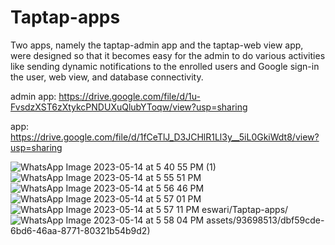 # Taptap-apps
Two apps, namely the taptap-admin app and the taptap-web view app, were designed so that it becomes easy for the admin to do various activities like sending dynamic notifications to the enrolled users and Google sign-in the user, web view, and database connectivity.

admin app: 
https://drive.google.com/file/d/1u-FvsdzXST6zXtykcPNDUXuQlubYToqw/view?usp=sharing


app:
https://drive.google.com/file/d/1fCeTlJ_D3JCHlR1Ll3y__5iL0GkiWdt8/view?usp=sharing

![WhatsApp Image 2023-05-14 at 5 40 55 PM (1)](https://github.com/sushmakoteswari/Taptap-apps/assets/93698513/7de9da23-d08b-4d27-81e0-8fd1152c8bd2)
![WhatsApp Image 2023-05-14 at 5 55 51 PM](https://github.com/sushmakoteswari/Taptap-apps/assets/93698513/0e7d3696-ea58-4e38-bb2e-3126457061bf)![WhatsApp Image 2023-05-14 at 5 56 46 PM](https://github.com/sushmakoteswari/Taptap-apps/assets/93698513/af0200e9-3852-41cf-8e04-690cfc33f100)
![WhatsApp Image 2023-05-14 at 5 57 01 PM](https://github.com/sushmakoteswari/Taptap-apps/assets/93698513/4a128e3c-9d81-44a3-a685-e2d87053bd9e)
![WhatsApp Image 2023-05-14 at 5 57 11 PM](https://github.com/sushmakoteswari/Taptap-apps/assets/93698513/e7632340-f6ef-4716-8fa8-d3438d7caa8f)
eswari/Taptap-apps/![WhatsApp Image 2023-05-14 at 5 58 04 PM](https://github.com/sushmakoteswari/Taptap-apps/assets/93698513/bf225d0e-1fc9-4a9b-a5ce-45dda1cb3642)
assets/93698513/dbf59cde-6bd6-46aa-8771-80321b54b9d2)

